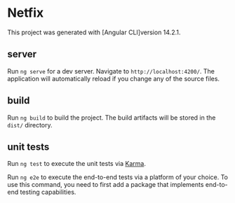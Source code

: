 # Netfix

This project was generated with [Angular CLI]version 14.2.1.

## server

Run `ng serve` for a dev server. Navigate to `http://localhost:4200/`. The application will automatically reload if you change any of the source files.

## build

Run `ng build` to build the project. The build artifacts will be stored in the `dist/` directory.

## unit tests

Run `ng test` to execute the unit tests via [Karma](https://karma-runner.github.io).

Run `ng e2e` to execute the end-to-end tests via a platform of your choice. To use this command, you need to first add a package that implements end-to-end testing capabilities.


